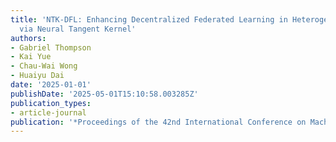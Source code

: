 ```yaml
---
title: 'NTK-DFL: Enhancing Decentralized Federated Learning in Heterogeneous Settings
  via Neural Tangent Kernel'
authors:
- Gabriel Thompson
- Kai Yue
- Chau-Wai Wong
- Huaiyu Dai
date: '2025-01-01'
publishDate: '2025-05-01T15:10:58.003285Z'
publication_types:
- article-journal
publication: '*Proceedings of the 42nd International Conference on Machine Learning*'
---
```

